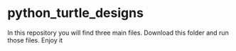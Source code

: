 # python_turtle_designs
In this repository you will find three main files. Download this folder and run those files. Enjoy it
